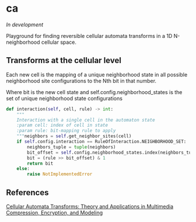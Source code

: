 # ca

*In development*

Playground for finding reversible cellular automata transforms in a 1D N-neighborhood cellular space.

## Transforms at the cellular level

Each new cell is the mapping of a unique neighborhood state in all possible neighborhood site configurations to the Nth bit in that number.

Where bit is the new cell state and self.config.neighborhood_states is the set of unique neighborhood state configurations

```python
def interaction(self, cell, rule) -> int:
    """
    Interaction with a single cell in the automaton state
    :param cell: index of cell in state
    :param rule: bit-mapping rule to apply
    """neighbors = self.get_neighbor_sites(cell)
    if self.config.interaction == RuleOfInteraction.NEIGHBORHOOD_SET:
        neighbors_tuple = tuple(neighbors)
        bit_offset = self.config.neighborhood_states.index(neighbors_tuple)
        bit = (rule >> bit_offset) & 1
        return bit
    else:
        raise NotImplementedError
```

## References

[Cellular Automata Transforms: Theory and Applications in Multimedia Compression, Encryption, and Modeling](https://www.amazon.com/Cellular-Automata-Transforms-Applications-Compression/dp/0792378571)
